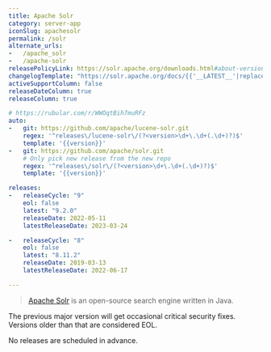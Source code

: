 ```yaml
---
title: Apache Solr
category: server-app
iconSlug: apachesolr
permalink: /solr
alternate_urls:
-   /apache_solr
-   /apache-solr
releasePolicyLink: https://solr.apache.org/downloads.html#about-versions-and-support
changelogTemplate: "https://solr.apache.org/docs/{{'__LATEST__'|replace:'.','_'}}/changes/Changes.html"
activeSupportColumn: false
releaseDateColumn: true
releaseColumn: true

# https://rubular.com/r/WWOqtBih7muRFz
auto:
-   git: https://github.com/apache/lucene-solr.git
    regex: '^releases\/lucene-solr\/(?<version>\d+\.\d+(.\d+)?)$'
    template: '{{version}}'
-   git: https://github.com/apache/solr.git
    # Only pick new release from the new repo
    regex: '^releases\/solr\/(?<version>\d+\.\d+(.\d+)?)$'
    template: '{{version}}'

releases:
-   releaseCycle: "9"
    eol: false
    latest: "9.2.0"
    releaseDate: 2022-05-11
    latestReleaseDate: 2023-03-24

-   releaseCycle: "8"
    eol: false
    latest: "8.11.2"
    releaseDate: 2019-03-13
    latestReleaseDate: 2022-06-17

---
```


> [Apache Solr](https://solr.apache.org/) is an open-source search engine written in Java.

The previous major version will get occasional critical security fixes.
Versions older than that are considered EOL.

No releases are scheduled in advance.
